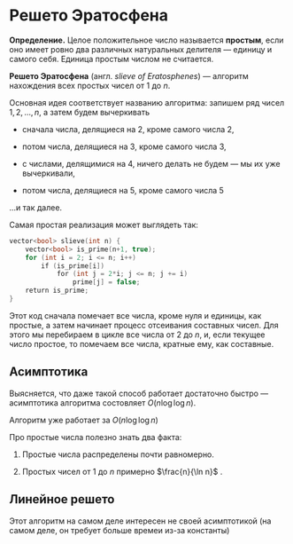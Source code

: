 # Решето Эратосфена

**Определение.** Целое положительное число называется **простым**, если оно имеет ровно два различных натуральных делителя — единицу и самого себя. Единица простым числом не считается.

**Решето Эратосфена** (англ. *slieve of Eratosphenes*) — алгоритм нахождения всех простых чисел от $1$ до $n$.

Основная идея соответствует названию алгоритма: запишем ряд чисел $1, 2,\ldots, n$, а затем будем вычеркивать

* сначала числа, делящиеся на $2$, кроме самого числа $2$,

* потом числа, делящиеся на $3$, кроме самого числа $3$,

* с числами, делящимися на $4$, ничего делать не будем — мы их уже вычеркивали,

* потом числа, делящиеся на $5$, кроме самого числа $5$

...и так далее.

Самая простая реализация может выглядеть так:

```c++
vector<bool> slieve(int n) {
    vector<bool> is_prime(n+1, true);
    for (int i = 2; i <= n; i++)
        if (is_prime[i])
            for (int j = 2*i; j <= n; j += i)
                prime[j] = false;
    return is_prime;            
}
```

Этот код сначала помечает все числа, кроме нуля и единицы, как простые, а затем начинает процесс отсеивания составных чисел. Для этого мы перебираем в цикле все числа от $2$ до $n$, и, если текущее число простое, то помечаем все числа, кратные ему, как составные.

## Асимптотика

Выясняется, что даже такой способ работает достаточно быстро — асимптотика  алгоритма состовляет $O(n \log \log n)$.

Алгоритм уже работает за $O(n \log \log n)$

Про простые числа полезно знать два факта:

1. Простые числа распределены почти равномерно.

2. Простых чисел от $1$ до $n$ примерно $\frac{n}{\ln n}$ .



## Линейное решето

Этот алгоритм на самом деле интересен не своей асимптотикой (на самом деле, он требует больше времеи из-за константы)
